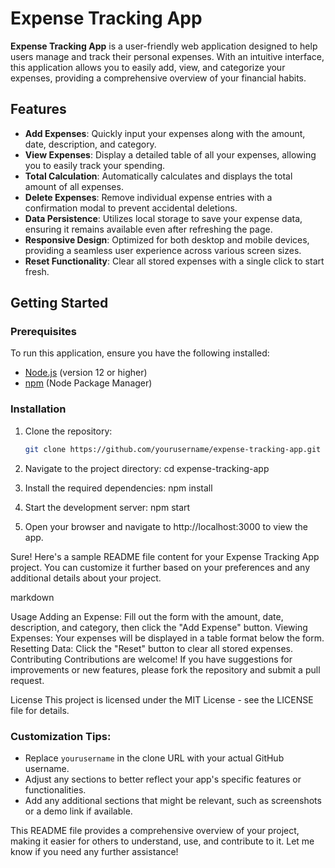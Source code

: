 # Expense Tracking App

**Expense Tracking App** is a user-friendly web application designed to help users manage and track their personal expenses. With an intuitive interface, this application allows you to easily add, view, and categorize your expenses, providing a comprehensive overview of your financial habits.

## Features

- **Add Expenses**: Quickly input your expenses along with the amount, date, description, and category.
- **View Expenses**: Display a detailed table of all your expenses, allowing you to easily track your spending.
- **Total Calculation**: Automatically calculates and displays the total amount of all expenses.
- **Delete Expenses**: Remove individual expense entries with a confirmation modal to prevent accidental deletions.
- **Data Persistence**: Utilizes local storage to save your expense data, ensuring it remains available even after refreshing the page.
- **Responsive Design**: Optimized for both desktop and mobile devices, providing a seamless user experience across various screen sizes.
- **Reset Functionality**: Clear all stored expenses with a single click to start fresh.

## Getting Started

### Prerequisites

To run this application, ensure you have the following installed:

- [Node.js](https://nodejs.org/) (version 12 or higher)
- [npm](https://www.npmjs.com/) (Node Package Manager)

### Installation

1. Clone the repository:

   ```bash
   git clone https://github.com/yourusername/expense-tracking-app.git
2. Navigate to the project directory:
cd expense-tracking-app

3. Install the required dependencies:
npm install

4. Start the development server:
npm start

5. Open your browser and navigate to http://localhost:3000 to view the app.

Sure! Here's a sample README file content for your Expense Tracking App project. You can customize it further based on your preferences and any additional details about your project.

markdown


Usage
Adding an Expense: Fill out the form with the amount, date, description, and category, then click the "Add Expense" button.
Viewing Expenses: Your expenses will be displayed in a table format below the form.
Resetting Data: Click the "Reset" button to clear all stored expenses.
Contributing
Contributions are welcome! If you have suggestions for improvements or new features, please fork the repository and submit a pull request.

License
This project is licensed under the MIT License - see the LICENSE file for details.


### Customization Tips:
- Replace `yourusername` in the clone URL with your actual GitHub username.
- Adjust any sections to better reflect your app&#39;s specific features or functionalities.
- Add any additional sections that might be relevant, such as screenshots or a demo link if available.

This README file provides a comprehensive overview of your project, making it easier for others to understand, use, and contribute to it. Let me know if you need any further assistance!
